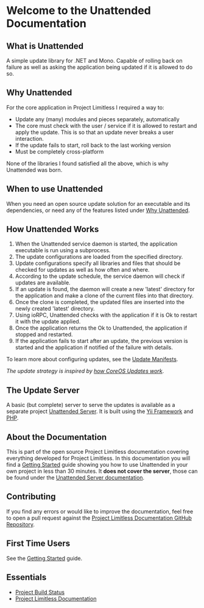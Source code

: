 # Welcome to the Unattended Documentation

## What is Unattended

A simple update library for .NET and Mono. Capable of rolling back on failure
as well as asking the application being updated if it is allowed to do so.

## Why Unattended

For the core application in Project Limitless I required a way to:

* Update any (many) modules and pieces separately, automatically
* The core must check with the user / service if it is allowed to restart and
apply the update. This is so that an update never breaks a user interaction.
* If the update fails to start, roll back to the last working version
* Must be completely cross-platform

None of the libraries I found satisfied all the above, which is why Unattended
was born.

## When to use Unattended

When you need an open source update solution for an executable and its
dependencies, or need any of the features listed under
[Why Unattended](#why-unattended).

## How Unattended Works

1. When the Unattended service daemon is started, the application executable is
run using a subprocess.
2. The update configurations are loaded from the specified directory.
3. Update configurations specify all libraries and files that should be checked
for updates as well as how often and where.
4. According to the update schedule, the service daemon will check if updates
are available.
5. If an update is found, the daemon will create a new 'latest' directory for
the application and make a clone of the current files into that directory.
6. Once the clone is completed, the updated files are inserted into the newly
created 'latest' directory.
7. Using ioRPC, Unattended checks with the application if it is Ok to restart it
with the update applied.
8. Once the application returns the Ok to Unattended, the application if stopped
and restarted.
9. If the application fails to start after an update, the previous version is
started and the application if notified of the failure with details.

To learn more about configuring updates, see the
[Update Manifests](/update-manifests).

*The update strategy is inspired by
[how CoreOS Updates work](https://coreos.com/os/docs/latest/update-strategies.html)*.

## The Update Server

A basic (but complete) server to serve the updates is available as a separate
project [Unattended Server](https://github.com/ProjectLimitless/UnattendedServer).
It is built using the [Yii Framework](http://www.yiiframework.com/) and
[PHP](http://www.php.net).

## About the Documentation

This is part of the open source Project Limitless documentation covering
everything developed for Project Limitless. In this documentation you will find
a [Getting Started](/getting-started) guide showing you how to use Unattended in
your own project in less than 30 minutes. It **does not cover the server**, those can
be found under the
[Unattended Server documentation](https://docs.projectlimitless.io/unattended-server).

## Contributing

If you find any errors or would like to improve the documentation, feel free
to open a pull request against the [Project Limitless Documentation GitHub Repository](https://www.github.com/ProjectLimitless/docs.projectlimitless.io).

## First Time Users

See the [Getting Started](/getting-started) guide.

## Essentials

* [Project Build Status](https://www.projectlimitless.io/badger/unattended)
* [Project Limitless Documentation](https://docs.projectlimitless.io)
